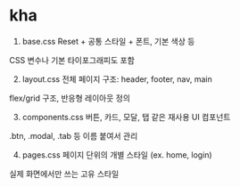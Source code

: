 # kha

1. base.css
Reset + 공통 스타일 + 폰트, 기본 색상 등

CSS 변수나 기본 타이포그래피도 포함

2. layout.css
전체 페이지 구조: header, footer, nav, main

flex/grid 구조, 반응형 레이아웃 정의

3. components.css
버튼, 카드, 모달, 탭 같은 재사용 UI 컴포넌트

.btn, .modal, .tab 등 이름 붙여서 관리

4. pages.css
페이지 단위의 개별 스타일 (ex. home, login)

실제 화면에서만 쓰는 고유 스타일

